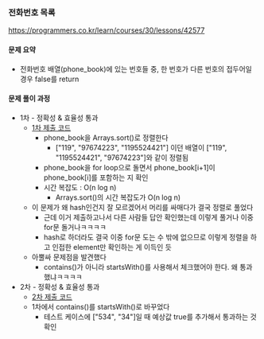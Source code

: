 ### 전화번호 목록
https://programmers.co.kr/learn/courses/30/lessons/42577

#### 문제 요약
* 전화번호 배열(phone_book)에 있는 번호들 중, 한 번호가 다른 번호의 접두어일 경우 false를 return


#### 문제 풀이 과정
* 1차 - 정확성 & 효율성 통과
    * [1차 제출 코드](Solution1.java)
        * phone_book을 Arrays.sort()로 정렬한다
            * ["119", "97674223", "1195524421"] 이던 배열이 ["119", "1195524421", "97674223"]와 같이 정렬됨
        * phone_book을 for loop으로 돌면서 phone_book[i+1]이 phone_book[i]를 포함하는 지 확인
        * 시간 복잡도 : O(n log n)
            * Arrays.sort()의 시간 복잡도가 O(n log n)
    * 이 문제가 왜 hash인건지 잘 모르겠어서 머리를 싸매다가 결국 정렬로 풀었다
        * 근데 이거 제출하고나서 다른 사람들 답안 확인했는데 이렇게 풀거나 이중 for문 돌거나ㅋㅋㅋㅋ
        * hash로 하더라도 결국 이중 for문 도는 수 밖에 없으므로 이렇게 정렬을 하고 인접한 element만 확인하는 게 이득인 듯
    * 아뿔싸 문제점을 발견했다
        * contains()가 아니라 startsWith()를 사용해서 체크했어야 한다. 왜 통과했냐ㅋㅋㅋㅋ
* 2차 - 정확성 & 효율성 통과
    * [2차 제출 코드](Solution2.java)
    * 1차에서 contains()를 startsWith()로 바꾸었다
        * 테스트 케이스에 ["534", "34"]일 때 예상값 true를 추가해서 통과하는 것 확인